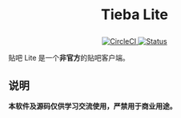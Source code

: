 # <p align="center">Tieba Lite</p>
<p align="center">
    <a href="https://circleci.com/gh/HuanCheng65/TiebaLite">
        <img alt="CircleCI" src="https://build.appcenter.ms/v0.1/apps/11fb9a7c-fef2-4fd3-b150-167d30fc089d/branches/4.0-dev/badge">
    </a>
    <a href="#">
        <img alt="Status" src="https://img.shields.io/badge/%E7%8A%B6%E6%80%81-%E5%92%95%E5%92%95%E5%92%95-gray?style=flat&labelColor=gray&color=gray">
    </a>
</p>

贴吧 Lite 是一个**非官方**的贴吧客户端。

## 说明
**本软件及源码仅供学习交流使用，严禁用于商业用途。**

